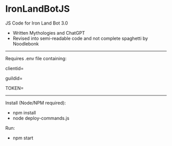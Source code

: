 # IronLandBotJS
JS Code for Iron Land Bot 3.0
  - Written Mythologies and ChatGPT
  - Revised into semi-readable code and not complete spaghetti by Noodlebonk


-----------------------------------------

Requires .env file containing:

clientid=<bot application ID>

guildid=<server ID>

TOKEN=<bot token>


-----------------------------------------


Install (Node/NPM required):
  - npm install
  - node deploy-commands.js


Run:
  - npm start
